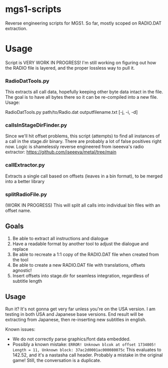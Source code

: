 # mgs1-scripts
Reverse engineering scripts for MGS1. 
So far, mostly scoped on RADIO.DAT extraction. 

# Usage

Script is VERY WORK IN PROGRESS! I'm still working on figuring out how the RADIO file is layered, and the proper lossless way to pull it.

### RadioDatTools.py

This extracts all call data, hopefully keeping other byte data intact in the file. The goal is to have all bytes there so it can be re-compiled into a new file. Usage:

RadioDatTools.py path/to/Radio.dat outputfilename.txt [-j, -i, -d]

### callsInStageDirFinder.py

Since we'll hit offset problems, this script (attempts) to find all instances of a call in the stage.dir binary. There are probably a lot of false positives right now.  Logic is shamelessly reverse engineered from iseeeva's radio extractor:
https://github.com/iseeeva/metal/tree/main

### callExtractor.py

Extracts a single call based on offsets (leaves in a bin format), to be merged into a better library

### splitRadioFile.py

(WORK IN PROGRESS) This will split all calls into individual bin files with an offset name.

## Goals

1. Be able to extract all instructions and dialogue
2. Have a readable format by another tool to adjust the dialogue and replace
3. Be able to recreate a 1:1 copy of the RADIO.DAT file when created from the tool 
4. Be able to create a new RADIO.DAT file with translations, offsets agnostic!
5. Insert offsets into stage.dir for seamless integration, regardless of subtitle length

## Usage

Run it? It's not gonna get very far unless you're on the USA version. I am testing in both USA and Japanese base versions. 
End result will be extracting from Japanese, then re-inserting new subtitles in english. 

Known issues:
- We do not correctly parse graphics/font data embedded.
- Possibly a known mistake: 
`ERROR! Unknown blcok at offset 1734005! Length = 11, Unknown block: 37ac2d0001ac000080075c` 
This evaluates to 142.52, and it's a nastasha call header. Probably a mistake in the original game! Still, the conversation is a duplicate.